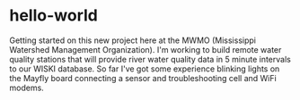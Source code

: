 # hello-world
Getting started on this new project here at the MWMO (Mississippi Watershed Management Organization). I'm working to build remote water quality stations that will provide river water quality data in 5 minute intervals to our WISKI database. So far I've got some experience blinking lights on the Mayfly board connecting a sensor and troubleshooting cell and WiFi modems.
